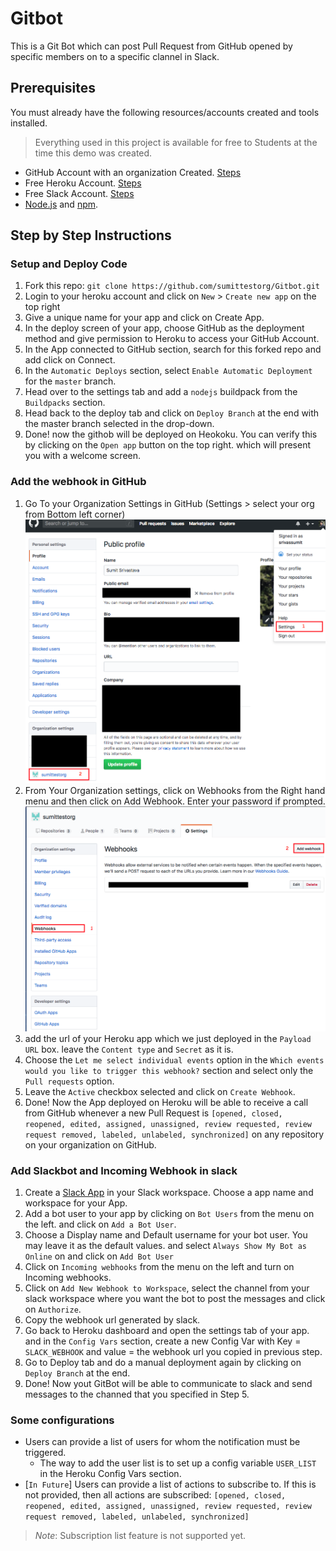 # Gitbot

This is a Git Bot which can post Pull Request from GitHub opened by specific members on to a specific clannel in Slack.

## Prerequisites

You must already have the following resources/accounts created and tools installed.

> Everything used in this project is available for free to Students at the time this demo was created.

- GitHub Account with an organization Created. [Steps](Tutorial/prereq/GithubAccount.md)
- Free Heroku Account. [Steps](Tutorial/prereq/HerokuAccount.md)
- Free Slack Account. [Steps](Tutorial/prereq/SlackAccount.md)
- [Node.js](https://nodejs.org/en/download/package-manager/) and [npm](https://www.npmjs.com/get-npm).

## Step by Step Instructions

### Setup and Deploy Code

1. Fork this repo: `git clone https://github.com/sumittestorg/Gitbot.git`
2. Login to your heroku account and click on `New` > `Create new app` on the top right
3. Give a unique name for your app and click on Create App.
4. In the deploy screen of your app, choose GitHub as the deployment method and give permission to Heroku to access your GitHub Account.
5. In the App connected to GitHub section, search for this forked repo and add click on Connect.
6. In the `Automatic Deploys` section, select `Enable Automatic Deployment` for the `master` branch.
7. Head over to the settings tab and add a `nodejs` buildpack from the `Buildpacks` section.
8. Head back to the deploy tab and click on `Deploy Branch` at the end with the master branch selected in the drop-down.
9. Done! now the githob will be deployed on Heokoku. You can verify this by clicking on the `Open app` button on the top right. which will present you with a welcome screen.

### Add the webhook in GitHub
1. Go To your Organization Settings in GitHub (Settings > select your org from Bottom left corner)
   ![img](Tutorial/steps/img/1.png)
2. From Your Organization settings, click on Webhooks from the Right hand menu and then click on Add Webhook. Enter your password if prompted.
![img](Tutorial/steps/img/2.png)
3. add the url of your Heroku app which we just deployed in the `Payload URL` box. leave the `Content type` and `Secret` as it is.
4. Choose the `Let me select individual events` option in the `Which events would you like to trigger this webhook?` section and select only the `Pull requests` option.
5. Leave the `Active` checkbox selected and click on `Create Webhook`.
6. Done! Now the App deployed on Heroku will be able to receive a call from GitHub whenever a new Pull Request is `[opened, closed, reopened, edited, assigned, unassigned, review requested, review request removed, labeled, unlabeled, synchronized]` on any repository on your organization on GitHub.

### Add Slackbot and Incoming Webhook in slack
1. Create a [Slack App](https://api.slack.com/apps/new) in your Slack workspace. Choose a app name and workspace for your App.
2. Add a bot user to your app by clicking on `Bot Users` from the menu on the left. and click on  `Add a Bot User`.
3. Choose a Display name and Default username for your bot user. You may leave it as the default values. and select `Always Show My Bot as Online` on and click on `Add Bot User`
4. Click on `Incoming webhooks` from the menu on the left and turn on Incoming webhooks.
5. Click on `Add New Webhook to Workspace`, select the channel from your slack workspace where you want the bot to post the messages and click on `Authorize`.
6. Copy the webhook url generated by slack.
7. Go back to Heroku dashboard and open the settings tab of your app. and in the `Config Vars` section, create a new Config Var with Key = `SLACK_WEBHOOK` and value = the webhook url you copied in previous step.
8. Go to Deploy tab and do a manual deployment again by clicking on `Deploy Branch` at the end.
9. Done! Now yout GitBot will be able to communicate to slack and send messages to the channed that you specified in Step 5.

### Some configurations

- Users can provide a list of users for whom the notification must be triggered. 
  - The way to add the user list is to set up a config variable `USER_LIST` in the Heroku Config Vars section.
- [`In Future`] Users can provide a list of actions to subscribe to. If this is not provided, then all actions are subscribed: `[opened, closed, reopened, edited, assigned, unassigned, review requested, review request removed, labeled, unlabeled, synchronized]`
> *Note*:  Subscription list feature is not supported yet.